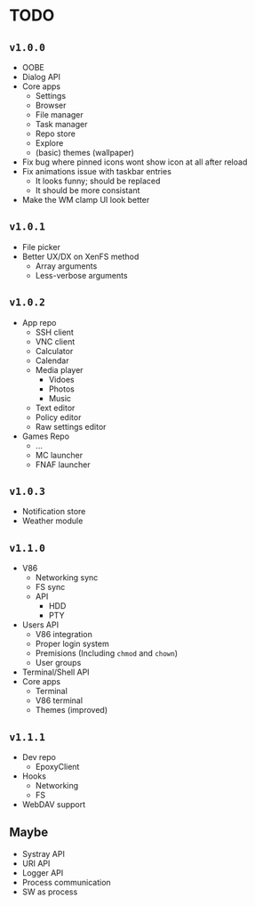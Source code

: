 # TODO
## `v1.0.0`
- OOBE 
- Dialog API
- Core apps
    - Settings
    - Browser
    - File manager
    - Task manager
    - Repo store
    - Explore
    - (basic) themes (wallpaper)
- Fix bug where pinned icons wont show icon at all after reload
- Fix animations issue with taskbar entries
    - It looks funny; should be replaced
    - It should be more consistant
- Make the WM clamp UI look better

## `v1.0.1`
- File picker
- Better UX/DX on XenFS method
    - Array arguments
    - Less-verbose arguments

## `v1.0.2`
- App repo
    - SSH client
    - VNC client
    - Calculator
    - Calendar
    - Media player
        - Vidoes
        - Photos
        - Music
    - Text editor
    - Policy editor
    - Raw settings editor
- Games Repo
    - ...
    - MC launcher
    - FNAF launcher

## `v1.0.3`
- Notification store
- Weather module

## `v1.1.0`
- V86
    - Networking sync
    - FS sync
    - API
        - HDD
        - PTY
- Users API
    - V86 integration
    - Proper login system
    - Premisions (Including `chmod` and `chown`)
    - User groups
- Terminal/Shell API
- Core apps
    - Terminal
    - V86 terminal
    - Themes (improved)

## `v1.1.1`
- Dev repo
    - EpoxyClient
- Hooks
    - Networking
    - FS
- WebDAV support

## Maybe
- Systray API
- URI API
- Logger API
- Process communication
- SW as process